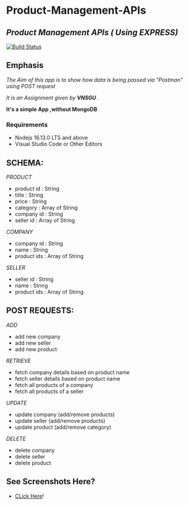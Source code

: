 # Product-Management-APIs
## _Product Management APIs ( Using EXPRESS)_


[![Build Status](https://travis-ci.org/joemccann/dillinger.svg?branch=master)](https://github.com/rowe20/Product-Management-APIs/blob/main/assignment-4/app.js)
## Emphasis

*The Aim of this app is to show how data is being passed via "Postman" using POST request*  

_It is an Assignment given by **VNSGU** ._

__It's a simple App ,without MongoDB__

### Requirements

* Nodejs 16.13.0 LTS and above
* Visual Studio Code or Other Editors

## SCHEMA:
_PRODUCT_
- product id : String
- title : String
- price : String
- category : Array of String
- company id : String
- seller id : Array of String

_COMPANY_
- company id : String
- name : String
- product ids : Array of String

_SELLER_
- seller id : String
- name : String
- product ids : Array of String

## POST REQUESTS:

_ADD_
- add new company
- add new seller
- add new product

_RETRIEVE_
- fetch company details based on product name
- fetch seller details based on product name
- fetch all products of a company
- fetch all products of a seller

_UPDATE_
- update company (add/remove products)
- update seller (add/remove products)
- update product (add/remove category)

_DELETE_
- delete company
- delete seller
- delete product

## See Screenshots Here?
- [CLick Here]()!
